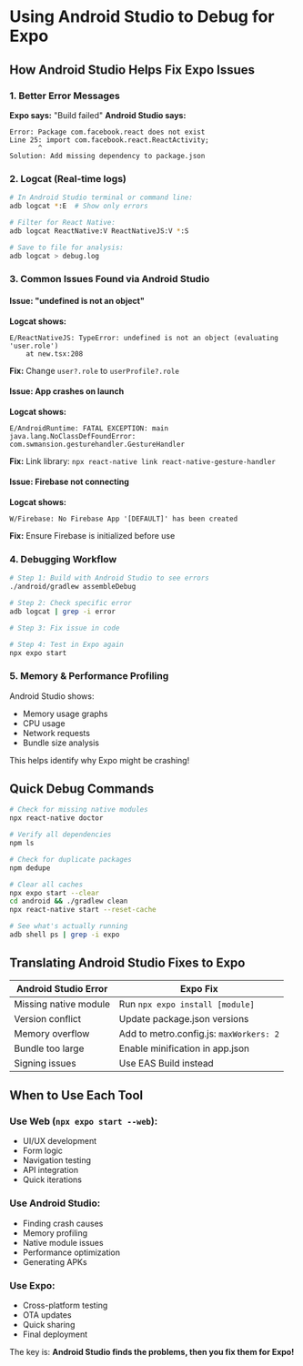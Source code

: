 # Using Android Studio to Debug for Expo

## How Android Studio Helps Fix Expo Issues

### 1. Better Error Messages
**Expo says:** "Build failed"
**Android Studio says:** 
```
Error: Package com.facebook.react does not exist
Line 25: import com.facebook.react.ReactActivity;
       ^
Solution: Add missing dependency to package.json
```

### 2. Logcat (Real-time logs)
```bash
# In Android Studio terminal or command line:
adb logcat *:E  # Show only errors

# Filter for React Native:
adb logcat ReactNative:V ReactNativeJS:V *:S

# Save to file for analysis:
adb logcat > debug.log
```

### 3. Common Issues Found via Android Studio

#### Issue: "undefined is not an object"
**Logcat shows:**
```
E/ReactNativeJS: TypeError: undefined is not an object (evaluating 'user.role')
    at new.tsx:208
```
**Fix:** Change `user?.role` to `userProfile?.role`

#### Issue: App crashes on launch
**Logcat shows:**
```
E/AndroidRuntime: FATAL EXCEPTION: main
java.lang.NoClassDefFoundError: com.swmansion.gesturehandler.GestureHandler
```
**Fix:** Link library: `npx react-native link react-native-gesture-handler`

#### Issue: Firebase not connecting
**Logcat shows:**
```
W/Firebase: No Firebase App '[DEFAULT]' has been created
```
**Fix:** Ensure Firebase is initialized before use

### 4. Debugging Workflow

```bash
# Step 1: Build with Android Studio to see errors
./android/gradlew assembleDebug

# Step 2: Check specific error
adb logcat | grep -i error

# Step 3: Fix issue in code

# Step 4: Test in Expo again
npx expo start
```

### 5. Memory & Performance Profiling

Android Studio shows:
- Memory usage graphs
- CPU usage
- Network requests
- Bundle size analysis

This helps identify why Expo might be crashing!

## Quick Debug Commands

```bash
# Check for missing native modules
npx react-native doctor

# Verify all dependencies
npm ls

# Check for duplicate packages
npm dedupe

# Clear all caches
npx expo start --clear
cd android && ./gradlew clean
npx react-native start --reset-cache

# See what's actually running
adb shell ps | grep -i expo
```

## Translating Android Studio Fixes to Expo

| Android Studio Error | Expo Fix |
|---------------------|----------|
| Missing native module | Run `npx expo install [module]` |
| Version conflict | Update package.json versions |
| Memory overflow | Add to metro.config.js: `maxWorkers: 2` |
| Bundle too large | Enable minification in app.json |
| Signing issues | Use EAS Build instead |

## When to Use Each Tool

### Use Web (`npx expo start --web`):
- UI/UX development
- Form logic
- Navigation testing
- API integration
- Quick iterations

### Use Android Studio:
- Finding crash causes
- Memory profiling
- Native module issues
- Performance optimization
- Generating APKs

### Use Expo:
- Cross-platform testing
- OTA updates
- Quick sharing
- Final deployment

The key is: **Android Studio finds the problems, then you fix them for Expo!**